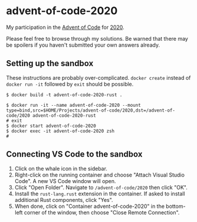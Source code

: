 # advent-of-code-2020

My participation in the [Advent of Code](https://adventofcode.com/) for [2020](https://adventofcode.com/2020/).

Please feel free to browse through my solutions. Be warned that there may be spoilers if you haven't submitted your own answers already.

## Setting up the sandbox

These instructions are probably over-complicated. `docker create` instead of `docker run -it` followed by `exit` should be possible.

```shell
$ docker build -t advent-of-code-2020-rust .

$ docker run -it --name advent-of-code-2020 --mount type=bind,src=$HOME/Projects/advent-of-code/2020,dst=/advent-of-code/2020 advent-of-code-2020-rust
# exit
$ docker start advent-of-code-2020
$ docker exec -it advent-of-code-2020 zsh
#
```

## Connecting VS Code to the sandbox

1. Click on the whale icon in the sidebar.
2. Right-click on the running container and choose "Attach Visual Studio Code". A new VS Code window will open.
3. Click "Open Folder". Navigate to `/advent-of-code/2020` then click "OK".
4. Install the `rust-lang.rust` extension in the container. If asked to install additional Rust components, click "Yes".
5. When done, click on "Container advent-of-code-2020" in the bottom-left corner of the window, then choose "Close Remote Connection".
